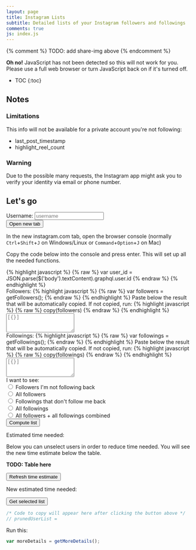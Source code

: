 ```yaml
---
layout: page
title: Instagram Lists
subtitle: Detailed lists of your Instagram followers and followings
comments: true
js: index.js
---
```


{% comment %} TODO: add share-img above {% endcomment %}

<noscript><div class="alert alert-danger" role="alert"><strong>Oh no!</strong> JavaScript has not been detected so this will not work for you. Please use a full web browser or turn JavaScript back on if it's turned off.</div></noscript>

- TOC
{:toc}

## Notes

### Limitations

This info will not be available for a private account you're not following:

- last_post_timestamp
- highlight_reel_count

### Warning

Due to the possible many requests, the Instagram app might ask you to verify your identity via email or phone number.

## Let's go

<form class="form-inline" onSubmit="return onSubmitUsername(this)">
  <div class="form-group">
    <label for="username">Username:</label>
    <input type="text" class="form-control" id="username" placeholder="username">
  </div>
  <button type="submit" class="btn btn-primary">Open new tab</button>
  <small id="ig-username-fallback" style="display:none">Didn't work? Link: <a id="ig-username-fallback-link"></a></small>
</form>

In the new instagram.com tab, open the browser console (normally `Ctrl`+`Shift`+`J` on Windows/Linux or `Command`+`Option`+`J` on Mac)

Copy the code below into the console and press enter. This will set up all the needed functions.

<div class="pre-scrollable" id="main-code-to-copy">
{% highlight javascript %}
{% raw %}
var user_id = JSON.parse($('body').textContent).graphql.user.id
{% endraw %}
{% endhighlight %}
</div>

<form class="form-horizontal" onSubmit="return onSubmitInputLists(this)">
  <div class="form-group">
    <div class="col-sm-6">
      <label for="followers_json">Followers:</label>
{% highlight javascript %}
{% raw %}
var followers = getFollowers();
{% endraw %}
{% endhighlight %}
      Paste below the result that will be automatically copied. If not copied, run:
{% highlight javascript %}
{% raw %}
copy(followers)
{% endraw %}
{% endhighlight %}
      <textarea class="form-control" rows="3" id="followers_json" placeholder="[{}]"></textarea>
    </div>
    <div class="col-sm-6">
      <label for="followings_json">Followings:</label>
{% highlight javascript %}
{% raw %}
var followings = getFollowings();
{% endraw %}
{% endhighlight %}
      Paste below the result that will be automatically copied. If not copied, run:
{% highlight javascript %}
{% raw %}
copy(followings)
{% endraw %}
{% endhighlight %}
      <textarea class="form-control" rows="3" id="followings_json" placeholder="[{}]"></textarea>
    </div>
  </div>
  <div>
  I want to see:
    <div class="radio">
      <label>
        <input type="radio" name="prunedListRadios" id="prunedListRadio1" value="1_way_wers">
        Followers I'm not following back
      </label>
    </div>
    <div class="radio">
      <label>
        <input type="radio" name="prunedListRadios" id="prunedListRadio2" value="all_wers">
        All followers
      </label>
    </div>
    <div class="radio">
      <label>
        <input type="radio" name="prunedListRadios" id="prunedListRadio3" value="1_way_wings">
        Followings that don't follow me back
      </label>
    </div>
    <div class="radio">
      <label>
        <input type="radio" name="prunedListRadios" id="prunedListRadio4" value="all_wings">
        All followings
      </label>
    </div>
    <div class="radio">
      <label>
        <input type="radio" name="prunedListRadios" id="prunedListRadio4" value="all">
        All followers + all followings combined
      </label>
    </div>
  </div>
  <button type="submit" class="btn btn-primary">Compute list</button>
</form>

<p>Estimated time needed: <span id="first_time_estimate"></span></p>

Below you can unselect users in order to reduce time needed. You will see the new time estimate below the table.

<strong>TODO: Table here</strong>

<button class="btn btn-primary">Refresh time estimate</button>

<p>New estimated time needed: <span id="first_time_estimate"></span></p>

<button class="btn btn-primary">Get selected list</button>

```js
/* Code to copy will appear here after clicking the button above */
// prunedUserList =
```

Run this:

```js
var moreDetails = getMoreDetails();
```
